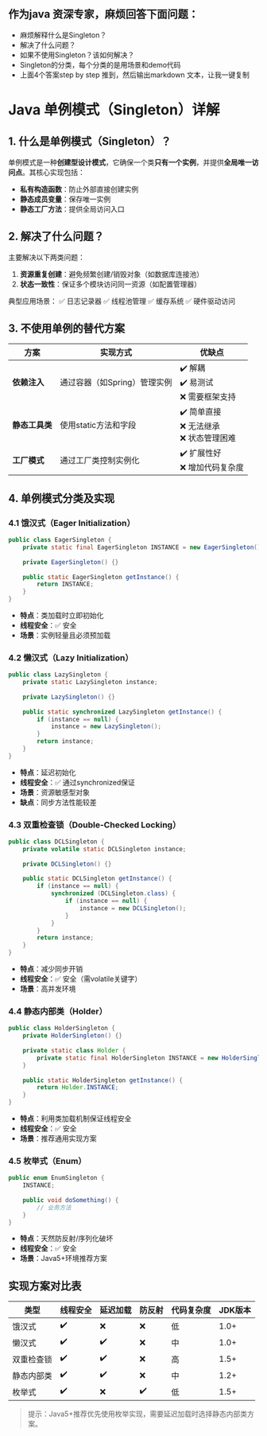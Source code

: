 ## 作为java 资深专家，麻烦回答下面问题：
- 麻烦解释什么是Singleton？
- 解决了什么问题？
- 如果不使用Singleton？该如何解决？
- Singleton的分类，每个分类的是用场景和demo代码
- 上面4个答案step by step 推到，然后输出markdown 文本，让我一键复制


# Java 单例模式（Singleton）详解

## 1. 什么是单例模式（Singleton）？
单例模式是一种**创建型设计模式**，它确保一个类**只有一个实例**，并提供**全局唯一访问点**。其核心实现包括：
- **私有构造函数**：防止外部直接创建实例
- **静态成员变量**：保存唯一实例
- **静态工厂方法**：提供全局访问入口

## 2. 解决了什么问题？
主要解决以下两类问题：
1. **资源重复创建**：避免频繁创建/销毁对象（如数据库连接池）
2. **状态一致性**：保证多个模块访问同一资源（如配置管理器）

典型应用场景：
✅ 日志记录器
✅ 线程池管理
✅ 缓存系统
✅ 硬件驱动访问

## 3. 不使用单例的替代方案
| 方案 | 实现方式 | 优缺点 |
|------|---------|--------|
| **依赖注入** | 通过容器（如Spring）管理实例 | ✔️ 解耦<br>✔️ 易测试<br>❌ 需要框架支持 |
| **静态工具类** | 使用static方法和字段 | ✔️ 简单直接<br>❌ 无法继承<br>❌ 状态管理困难 |
| **工厂模式** | 通过工厂类控制实例化 | ✔️ 扩展性好<br>❌ 增加代码复杂度 |

## 4. 单例模式分类及实现

### 4.1 饿汉式（Eager Initialization）
```java
public class EagerSingleton {
    private static final EagerSingleton INSTANCE = new EagerSingleton();
    
    private EagerSingleton() {}
    
    public static EagerSingleton getInstance() {
        return INSTANCE;
    }
}
```
- **特点**：类加载时立即初始化
- **线程安全**：✅ 安全
- **场景**：实例轻量且必须预加载

### 4.2 懒汉式（Lazy Initialization）
```java
public class LazySingleton {
    private static LazySingleton instance;
    
    private LazySingleton() {}
    
    public static synchronized LazySingleton getInstance() {
        if (instance == null) {
            instance = new LazySingleton();
        }
        return instance;
    }
}
```
- **特点**：延迟初始化
- **线程安全**：✅ 通过synchronized保证
- **场景**：资源敏感型对象
- **缺点**：同步方法性能较差

### 4.3 双重检查锁（Double-Checked Locking）
```java
public class DCLSingleton {
    private volatile static DCLSingleton instance;
    
    private DCLSingleton() {}
    
    public static DCLSingleton getInstance() {
        if (instance == null) {
            synchronized (DCLSingleton.class) {
                if (instance == null) {
                    instance = new DCLSingleton();
                }
            }
        }
        return instance;
    }
}
```
- **特点**：减少同步开销
- **线程安全**：✅ 安全（需volatile关键字）
- **场景**：高并发环境

### 4.4 静态内部类（Holder）
```java
public class HolderSingleton {
    private HolderSingleton() {}
    
    private static class Holder {
        private static final HolderSingleton INSTANCE = new HolderSingleton();
    }
    
    public static HolderSingleton getInstance() {
        return Holder.INSTANCE;
    }
}
```
- **特点**：利用类加载机制保证线程安全
- **线程安全**：✅ 安全
- **场景**：推荐通用实现方案

### 4.5 枚举式（Enum）
```java
public enum EnumSingleton {
    INSTANCE;
    
    public void doSomething() {
        // 业务方法
    }
}
```
- **特点**：天然防反射/序列化破坏
- **线程安全**：✅ 安全
- **场景**：Java5+环境推荐方案

## 实现方案对比表
| 类型           | 线程安全 | 延迟加载 | 防反射 | 代码复杂度 | JDK版本 |
|----------------|----------|----------|--------|------------|---------|
| 饿汉式         | ✔️       | ❌        | ❌      | 低         | 1.0+    |
| 懒汉式         | ✔️       | ✔️        | ❌      | 中         | 1.0+    |
| 双重检查锁     | ✔️       | ✔️        | ❌      | 高         | 1.5+    |
| 静态内部类     | ✔️       | ✔️        | ❌      | 中         | 1.2+    |
| 枚举式         | ✔️       | ❌        | ✔️      | 低         | 1.5+    |

> 提示：Java5+推荐优先使用枚举实现，需要延迟加载时选择静态内部类方案。
```
